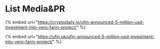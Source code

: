 # List Media&PR

{% embed url="https://cryptodaily.io/ufin-announced-5-million-usd-investment-into-vero-farm-project/" %}

{% embed url="https://ufin.uk/ufin-announced-5-million-usd-investment-into-vero-farm-project/" %}





